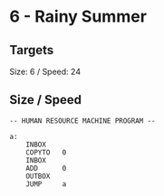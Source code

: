 # 6 - Rainy Summer

## Targets
Size: 6 / Speed: 24

## Size / Speed
```
-- HUMAN RESOURCE MACHINE PROGRAM --

a:
    INBOX   
    COPYTO   0
    INBOX   
    ADD      0
    OUTBOX  
    JUMP     a



```